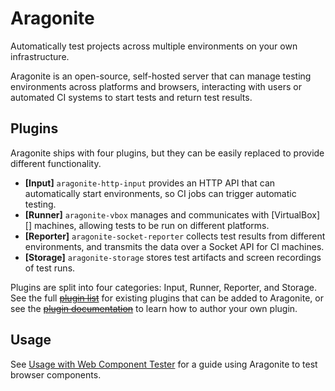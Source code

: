 # Aragonite
Automatically test projects across multiple environments on your own infrastructure.

Aragonite is an open-source, self-hosted server that can manage testing environments across platforms and browsers,
interacting with users or automated CI systems to start tests and return test results.

## Plugins

Aragonite ships with four plugins, but they can be easily replaced to provide different functionality.

- **[Input]** `aragonite-http-input` 
  provides an HTTP API that can automatically start environments, so CI jobs can trigger automatic testing.
- **[Runner]** `aragonite-vbox` 
  manages and communicates with [VirtualBox][] machines, allowing tests to be run on different platforms.
- **[Reporter]** `aragonite-socket-reporter`
  collects test results from different environments, and transmits the data over a Socket API for CI machines.
- **[Storage]** `aragonite-storage`
  stores test artifacts and screen recordings of test runs.

Plugins are split into four categories: Input, Runner, Reporter, and Storage.
See the full ~~[plugin list][]~~ for existing plugins that can be added to Aragonite, or see the
~~[plugin documentation][]~~ to learn how to author your own plugin.

## Usage

See [Usage with Web Component Tester][] for a guide using Aragonite to test browser components.

[plugin list]: https://github.com/rweda/aragonite/wiki
[plugin documentation]: https://github.com/rweda/aragonite/wiki
[Usage with Web Component Tester]: https://github.com/rweda/aragonite/wiki/Usage-with-Web-Component-Tester
